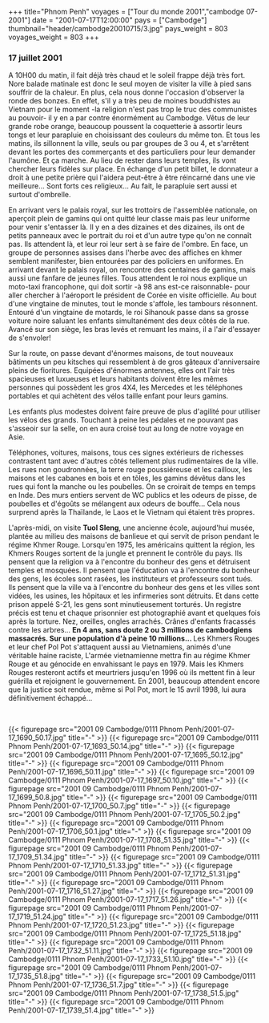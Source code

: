 +++
title="Phnom Penh"
voyages = ["Tour du monde 2001","cambodge 07-2001"]
date = "2001-07-17T12:00:00"
pays = ["Cambodge"]
thumbnail="header/cambodge20010715/3.jpg"
pays_weight = 803
voyages_weight = 803
+++
###  17 juillet 2001

A 10H00 du matin, il fait déjà très chaud et le soleil frappe déjà très fort. 
Nore balade matinale est donc le seul moyen de visiter la ville à pied sans 
souffrir de la chaleur. En plus, cela nous donne l'occasion d'observer la ronde 
des bonzes. En effet, s'il y a très peu de moines bouddhistes au Vietnam pour 
le moment -la religion n'est pas trop le truc des communistes au pouvoir- il 
y en a par contre énormément au Cambodge. Vêtus de leur grande robe orange, 
beaucoup poussent la coquetterie à assortir leurs tongs et leur parapluie en 
choisissant des couleurs du même ton. Et tous les matins, ils sillonnent la 
ville, seuls ou par groupes de 3 ou 4, et s'arrêtent devant les portes des commerçants 
et des particuliers pour leur demander l'aumône. Et ça marche. Au lieu de rester 
dans leurs temples, ils vont chercher leurs fidèles sur place. En échange d'un 
petit billet, le donnateur a droit à une petite prière qui l'aidera peut-être 
à être réincarné dans une vie meilleure... Sont forts ces religieux... Au fait, 
le parapluie sert aussi et surtout d'ombrelle.

En arrivant vers le palais royal, sur les trottoirs de l'assemblée nationale, 
on aperçoit plein de gamins qui ont quitté leur classe mais pas leur uniforme 
pour venir s'entasser là. Il y en a des dizaines et des dizaines, ils ont de 
petits panneaux avec le portrait du roi et d'un autre type qu'on ne connaît 
pas. Ils attendent là, et leur roi leur sert à se faire de l'ombre. En face, 
un groupe de personnes assises dans l'herbe avec des affiches en khmer semblent 
manifester, bien entourées par des policiers en uniformes. En arrivant devant 
le palais royal, on rencontre des centaines de gamins, mais aussi une fanfare 
de jeunes filles. Tous attendent le roi nous explique un moto-taxi francophone, 
qui doit sortir -à 98 ans est-ce raisonnable- pour aller chercher à l'aéroport 
le président de Corée en visite officielle. Au bout d'une vingtaine de minutes, 
tout le monde s'affole, les tambours résonnent. Entouré d'un vingtaine de motards, 
le roi Sihanouk passe dans sa grosse voiture noire saluant les enfants simultanément 
des deux côtés de la rue. Avancé sur son siège, les bras levés et remuant les 
mains, il a l'air d'essayer de s'envoler!

Sur la route, on passe devant d'énormes maisons, de tout nouveaux bâtiments 
un peu kitsches qui ressemblent à de gros gâteaux d'anniversaire pleins de fioritures. 
Equipées d'énormes antennes, elles ont l'air très spacieuses et luxueuses et 
leurs habitants doivent être les mêmes personnes qui possèdent les gros 4X4, 
les Mercedes et les téléphones portables et qui achètent des vélos taille enfant 
pour leurs gamins.

Les enfants plus modestes doivent faire preuve de plus d'agilité pour utiliser 
les vélos des grands. Touchant à peine les pédales et ne pouvant pas s'asseoir 
sur la selle, on en aura croisé tout au long de notre voyage en Asie. 

Téléphones, voitures, maisons, tous ces signes extérieurs de richesses contrastent 
tant avec d'autres côtés tellement plus rudimentaires de la ville. Les rues 
non goudronnées, la terre rouge poussiéreuse et les cailloux, les maisons et 
les cabanes en bois et en tôles, les gamins dévêtus dans les rues qui font la 
manche ou les poubelles. On se croirait de temps en temps en Inde. Des murs 
entiers servent de WC publics et les odeurs de pisse, de poubelles et d'égoûts 
se mélangent aux odeurs de bouffe... Cela nous surprend après la Thaïlande, 
le Laos et le Vietnam qui étaient très propres. 

L'après-midi, on visite <b>Tuol Sleng</b>, une ancienne école, aujourd'hui 
musée, plantée au milieu des maisons de banlieue et qui servit de prison pendant 
le régime Khmer Rouge. Lorsqu'en 1975, les américains quittent la région, les 
Khmers Rouges sortent de la jungle et prennent le contrôle du pays. Ils pensent 
que la religion va à l'encontre du bonheur des gens et détruisent temples et 
mosquées. Il pensent que l'éducation va à l'encontre du bonheur des gens, les 
écoles sont rasées, les instituteurs et professeurs sont tués. Ils pensent que 
la ville va à l'encontre du bonheur des gens et les villes sont vidées, les 
usines, les hôpitaux et les infirmeries sont détruits. Et dans cette prison 
appelé S-21, les gens sont minutieusement torturés. Un registre précis est tenu 
et chaque prisonnier est photographié avant et quelques fois après la torture. 
Nez, oreilles, ongles arrachés. Crânes d'enfants fracassés contre les arbres... 
<b>En 4 ans, sans doute 2 ou 3 millions de cambodgiens massacrés. Sur une population 
d'à peine 10 millions... </b>Les Khmers Rouges et leur chef Pol Pot s'attaquent 
aussi au Vietnamiens, animés d'une véritable haine raciste, L'armée vietnamienne 
mettra fin au régime Khmer Rouge et au génocide en envahissant le pays en 1979. 
Mais les Khmers Rouges resteront actifs et meurtriers jusqu'en 1996 où ils mettent 
fin à leur guérilla et rejoignent le gouvernement. En 2001, beaucoup attendent 
encore que la justice soit rendue, même si Pol Pot, mort le 15 avril 1998, lui 
aura définitivement échappé...

&nbsp;


<div id="TOTO">{{< figurepage src="2001 09 Cambodge/0111 Phnom Penh/2001-07-17_1690_50.17.jpg" title="-"  >}}
{{< figurepage src="2001 09 Cambodge/0111 Phnom Penh/2001-07-17_1693_50.14.jpg" title="-"  >}}
{{< figurepage src="2001 09 Cambodge/0111 Phnom Penh/2001-07-17_1695_50.12.jpg" title="-"  >}}
{{< figurepage src="2001 09 Cambodge/0111 Phnom Penh/2001-07-17_1696_50.11.jpg" title="-"  >}}
{{< figurepage src="2001 09 Cambodge/0111 Phnom Penh/2001-07-17_1697_50.10.jpg" title="-"  >}}
{{< figurepage src="2001 09 Cambodge/0111 Phnom Penh/2001-07-17_1699_50.8.jpg" title="-"  >}}
{{< figurepage src="2001 09 Cambodge/0111 Phnom Penh/2001-07-17_1700_50.7.jpg" title="-"  >}}
{{< figurepage src="2001 09 Cambodge/0111 Phnom Penh/2001-07-17_1705_50.2.jpg" title="-"  >}}
{{< figurepage src="2001 09 Cambodge/0111 Phnom Penh/2001-07-17_1706_50.1.jpg" title="-"  >}}
{{< figurepage src="2001 09 Cambodge/0111 Phnom Penh/2001-07-17_1708_51.35.jpg" title="-"  >}}
{{< figurepage src="2001 09 Cambodge/0111 Phnom Penh/2001-07-17_1709_51.34.jpg" title="-"  >}}
{{< figurepage src="2001 09 Cambodge/0111 Phnom Penh/2001-07-17_1710_51.33.jpg" title="-"  >}}
{{< figurepage src="2001 09 Cambodge/0111 Phnom Penh/2001-07-17_1712_51.31.jpg" title="-"  >}}
{{< figurepage src="2001 09 Cambodge/0111 Phnom Penh/2001-07-17_1716_51.27.jpg" title="-"  >}}
{{< figurepage src="2001 09 Cambodge/0111 Phnom Penh/2001-07-17_1717_51.26.jpg" title="-"  >}}
{{< figurepage src="2001 09 Cambodge/0111 Phnom Penh/2001-07-17_1719_51.24.jpg" title="-"  >}}
{{< figurepage src="2001 09 Cambodge/0111 Phnom Penh/2001-07-17_1720_51.23.jpg" title="-"  >}}
{{< figurepage src="2001 09 Cambodge/0111 Phnom Penh/2001-07-17_1725_51.18.jpg" title="-"  >}}
{{< figurepage src="2001 09 Cambodge/0111 Phnom Penh/2001-07-17_1732_51.11.jpg" title="-"  >}}
{{< figurepage src="2001 09 Cambodge/0111 Phnom Penh/2001-07-17_1733_51.10.jpg" title="-"  >}}
{{< figurepage src="2001 09 Cambodge/0111 Phnom Penh/2001-07-17_1735_51.8.jpg" title="-"  >}}
{{< figurepage src="2001 09 Cambodge/0111 Phnom Penh/2001-07-17_1736_51.7.jpg" title="-"  >}}
{{< figurepage src="2001 09 Cambodge/0111 Phnom Penh/2001-07-17_1738_51.5.jpg" title="-"  >}}
{{< figurepage src="2001 09 Cambodge/0111 Phnom Penh/2001-07-17_1739_51.4.jpg" title="-"  >}}
</DIV>

